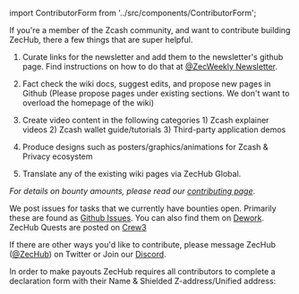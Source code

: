 import ContributorForm from '../src/components/ContributorForm';


If you're a member of the Zcash community, and want to contribute building ZecHub, there a few things that are super helpful.

1. Curate links for the newsletter and add them to the newsletter's github page. Find instructions on how to do that at [@ZecWeekly Newsletter](https://wiki.zechub.xyz/zecweekly-newsletter).

2. Fact check the wiki docs, suggest edits, and propose new pages in Github (Please propose pages under existing sections. We don't want to overload the homepage of the wiki)

3. Create video content in the following categories 1) Zcash explainer videos 2) Zcash wallet guide/tutorials 3) Third-party application demos 

4. Produce designs such as posters/graphics/animations for Zcash & Privacy ecosystem 

5. Translate any of the existing wiki pages via ZecHub Global.

*For details on bounty amounts, please read our [contributing page](https://github.com/ZecHub/zechub/blob/main/CONTRIBUTING.md)*.

We post issues for tasks that we currently have bounties open. Primarily these are found as [Github Issues](https://github.com/ZecHub/zechub/issues). You can also find them on [Dework](https://app.dework.xyz/zechub-2424). ZecHub Quests are posted on [Crew3](https://crew3.xyz/c/zechub/)

If there are other ways you'd like to contribute, please message ZecHub ([@ZecHub](https://twitter.com/zechub)) on Twitter or Join our [Discord](https://discord.gg/zcash).

In order to make payouts ZecHub requires all contributors to complete a declaration form with their Name & Shielded Z-address/Unified address:

<ContributorForm />
